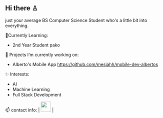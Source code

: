## Hi there ♙

just your average BS Computer Science Student who's a little bit into everything.

📝Currently Learning:
- 2nd Year Student pako
  

🔭 Projects I’m currently working on:
- Alberto's Mobile App
https://github.com/mesiahh/mobile-dev-albertos





✨ Interests:
- AI
- Machine Learning
- Full Stack Development



📫 contact info:
| [<img height="32" width="32" src="https://cdn-icons-png.flaticon.com/512/174/174857.png" />](https://www.linkedin.com/in/laurenz-mesiah-a-palanas-665854209/) |  


<!--
**mesiahh/mesiahh** is a ✨ _special_ ✨ repository because its `README.md` (this file) appears on your GitHub profile.

Here are some ideas to get you started:

- 🔭 I’m currently working on ...
- 🌱 I’m currently learning ...
- 👯 I’m looking to collaborate on ...
- 🤔 I’m looking for help with ...
- 💬 Ask me about ...
- 📫 How to reach me: ...
- 😄 Pronouns: ...
- ⚡ Fun fact: ...
-->

